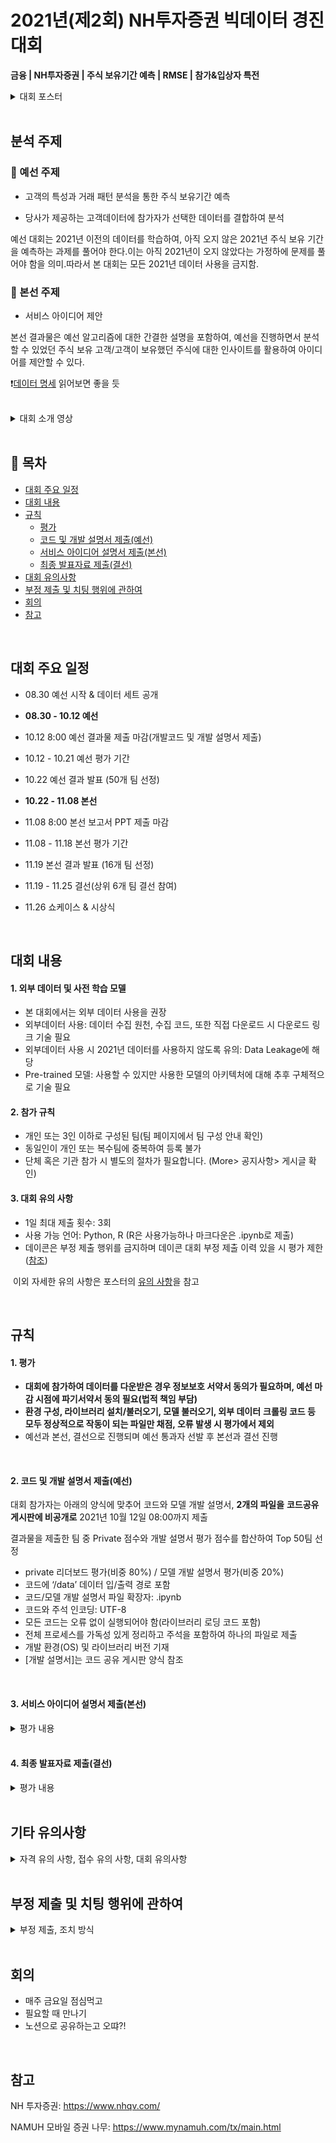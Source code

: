 

# 2021년(제2회) NH투자증권 빅데이터 경진대회

**금융 | NH투자증권 | 주식 보유기간 예측 | RMSE | 참가&입상자 특전**
<details>
<summary>대회 포스터</summary>
<div markdown="1">


![image](https://user-images.githubusercontent.com/53163222/132448604-5f25a09a-7e97-4471-ac66-5b35d5821db3.png)

</div>
</details>

<br>

## 분석 주제

### :large_orange_diamond:  예선 주제

- 고객의 특성과 거래 패턴 분석을 통한 주식 보유기간 예측

- 당사가 제공하는 고객데이터에 참가자가 선택한 데이터를 결합하여 분석

예선 대회는 2021년 이전의 데이터를 학습하여, 아직 오지 않은 2021년 주식 보유 기간을 예측하는 과제를 풀어야 한다.이는 아직 2021년이 오지 않았다는 가정하에 문제를 풀어야 함을 의미.따라서 본 대회는 모든 2021년 데이터 사용을 금지함.

### :large_orange_diamond:  본선 주제

- 서비스 아이디어 제안

본선 결과물은 예선 알고리즘에 대한 간결한 설명을 포함하여, 예선을 진행하면서 분석할 수 있었던 주식 보유 고객/고객이 보유했던 주식에 대한 인사이트를 활용하여 아이디어를 제안할 수 있다.

❗[데이터 명세](https://dacon.io/competitions/official/235798/talkboard/404251?page=1&dtype=recent) 읽어보면 좋을 듯


<br>

<details>
<summary>대회 소개 영상</summary>
<div markdown="1">


[데이콘 대회 소개 영상](https://dacon.io/competitions/official/235798/talkboard/404252?page=1&dtype=recent)


[NH 투자증권 대회소개 영상](https://youtu.be/YGlpr7Ex68g)

내용 요약 

> 데이터, 문화가 되다. 투자는 선택이 아니라 새로운 문화로 자리 잡았다.<br>
>
> 2020년 말 기준 국내주식 개인투자자는 914만 명으로  2019년 614만 명 대비 300만 명이 증가했다. 이에 따라 개인투자자 주식 잔고도 2019년 419조 원에서 2020년 662조원으로 증가했다.<br>
>
> 그렇다면 거래 데이터는 어디에 쌓이고 있을까?
>
> NH투자증권은 207만 명(2021년 6월 기준)의 국내주식 보유고객이 있고, 월 평균 거래 데이터는 1억 7백만 건(2021년 기준)이다. NH투자증권은 모든 데이터를 당사의 빅데이터 플랫폼DAP에 쌓고 실시간으로분석함으로써 고객들에게 맞춤형 상품과 서비스를 제공하고있다.
>
> 금융데이터를 직접 다룰 기회! ...
> 증권 실무 데이터 핸들링 실제 경험 기회, 각종 혜택 있음
>

</div>
</details>


<br>

## :memo: 목차<br>

- [대회 주요 일정](#대회-주요-일정)
- [대회 내용](#대회_내용)
- [규칙](#규칙)
  - [평가](#1._평가)
  - [코드 및 개발 설명서 제출(예선)](#2._코드_및_개발_설명서_제출(예선))
  - [서비스 아이디어 설명서 제출(본선)](#3._서비스_아이디어_설명서_제출(본선))
  - [최종 발표자료 제출(결선)](#4._최종_발표자료_제출(결선))
- [대회 유의사항](#대회_유의사항)
- [부정 제출 및 치팅 행위에 관하여](#부정_제출_및_치팅_행위에_관하여)
- [회의](#회의)
- [참고](#참고)

<br>

## 대회 주요 일정

- 08.30              예선 시작 & 데이터 세트 공개

- **08.30 - 10.12 예선** 

- 10.12   8:00    예선 결과물 제출 마감(개발코드 및 개발 설명서 제출)
- 10.12 - 10.21 예선 평가 기간
- 10.22              예선 결과 발표 (50개 팀 선정)
- **10.22 - 11.08 본선**
- 11.08   8:00   본선 보고서 PPT 제출 마감
- 11.08 - 11.18 본선 평가 기간
- 11.19              본선 결과 발표 (16개 팀 선정)
- 11.19 - 11.25 결선(상위 6개 팀 결선 참여)
- 11.26              쇼케이스 & 시상식



<br>

## 대회 내용

#### 1. 외부 데이터 및 사전 학습 모델

- 본 대회에서는 외부 데이터 사용을 권장
- 외부데이터 사용: 데이터 수집 원천, 수집 코드, 또한 직접 다운로드 시 다운로드 링크 기술 필요
- 외부데이터 사용 시 2021년 데이터를 사용하지 않도록 유의: Data Leakage에 해당
- Pre-trained 모델: 사용할 수 있지만 사용한 모델의 아키텍처에 대해 추후 구체적으로 기술 필요




#### 2. 참가 규칙

- 개인 또는 3인 이하로 구성된 팀(팀 페이지에서 팀 구성 안내 확인)
- 동일인이 개인 또는 복수팀에 중복하여 등록 불가
- 단체 혹은 기관 참가 시 별도의 절차가 필요합니다. (More> 공지사항> 게시글 확인)




#### 3. 대회 유의 사항

- 1일 최대 제출 횟수: 3회
- 사용 가능 언어: Python, R (R은 사용가능하나 마크다운은 .ipynb로 제출)
- 데이콘은 부정 제출 행위를 금지하며 데이콘 대회 부정 제출 이력 있을 시 평가 제한 
  ​          ([참조](https://dacon.io/competitions/official/235798/talkboard/404139?dtype=recent&page=1))

​	이외 자세한 유의 사항은 포스터의 [유의 사항](https://dacon.io/competitions/official/235798/talkboard/404106?dtype=recent&page=1)을 참고
​	 


<br>

## 규칙

#### 1. 평가

- **대회에 참가하여 데이터를 다운받은 경우 정보보호 서약서 동의가 필요하며, 예선 마감 시점에 파기서약서 동의 필요(법적 책임 부담)**
- **환경 구성, 라이브러리 설치/불러오기, 모델 불러오기, 외부 데이터** **크롤링 코드 등** **모두 정상적으로 작동이 되는 파일만 채점, 오류 발생 시 평가에서 제외**
- 예선과 본선, 결선으로 진행되며 예선 통과자 선발 후 본선과 결선 진행


<br>

#### 2. 코드 및 개발 설명서 제출(예선)

대회 참가자는 아래의 양식에 맞추어 코드와 모델 개발 설명서, **2개의 파일을** **코드공유 게시판에 비공개로** 2021년 10월 12일 08:00까지 제출

결과물을 제출한 팀 중 Private 점수와 개발 설명서 평가 점수를 합산하여 Top 50팀 선정

- private 리더보드 평가(비중 80%) / 모델 개발 설명서 평가(비중 20%)
- 코드에 ‘/data’ 데이터 입/출력 경로 포함
- 코드/모델 개발 설명서 파일 확장자: .ipynb
- 코드와 주석 인코딩: UTF-8
- 모든 코드는 오류 없이 실행되어야 함(라이브러리 로딩 코드 포함)
- 전체 프로세스를 가독성 있게 정리하고 주석을 포함하여 하나의 파일로 제출
- 개발 환경(OS) 및 라이브러리 버전 기재
- [개발 설명서]는 코드 공유 게시판 양식 참조

<br>

#### 3. 서비스 아이디어 설명서 제출(본선)

<details>
<summary>평가 내용</summary>
<div markdown="1">

예선 평가 종료 후 본선 진출자는 서비스 아이디어 제안서(ppt)를 2021년 11월 08일 08:00까지 제출

예선을 통과한 50팀 중 아래의 평가지표를 통해 Top 16팀 선정



[서비스 제안 평가]

A. 창의성(25%): 아이디어, 차별성, 참신성

B. 과정성(25%): 결과 도출까지의 논리성

C. 적합성(25%): 구현 알고리즘/결과에 대한 해석

D. 정확성(25%, 정량): 알고리즘 오차 점수

</div>
</details>
<br>

#### 4. 최종 발표자료 제출(결선)

<details>
<summary>평가 내용</summary>
<div markdown="1">

본선 평가 종료 후 결선 진출자(Top 6팀)는 최종 발표자료(ppt)를 결선기간 내에 제출

[결선(쇼케이스) 평가 항목 상세]

A. 아이디어 실현 가능성(30%)

- 아이디어가 실제 실현 가능성이 있는가
- 아이디어가 비즈니스적 임팩트를 기대할 수 있는가

B. 논리적 일관성(30%)

- 아이디어 전개 과정에서 탄탄한 자료로 이어져 있는가
- 근거 있는 자료를 제시하고 적합하게 사용되었는가

C. 내용의 창의성(20%)

- 주제에 대한 독특한 아이디어와 창의적인 관점이 제시되어 있는가
- 새로운 발상, 독특한 콘셉트 요소가 있는가

D. 자료의 완결성(10%)

- 보고서가 성의 있고 짜임새 있게 구성되어 있는가
- 참가자의 노력이 잘 드러나는가

E. 발표 능력(10%)

- 발표가 자신감 있고 자연스러운가
- Q&A에 대한 대응이 매끄럽고, 논리적으로 문제가 없는가

</div>
</details>
<br>



## 기타 유의사항

<details>
<summary>자격 유의 사항, 접수 유의 사항, 대회 유의사항</summary>
<div markdown="1">

####  - 자격 유의 사항

-  **21년 08월 23일 기준 대학생 및 대학원 재학생만 참가 가능**
-  대학생: 고등교육법 제2조제1호에서 제6호에 해당하는 학교 (대학, 산업대학, 교육대학, 전문대학, 방송대학, 통신대학, 방송통신대학, 사이버대학, 기술대학)에 2021.08.23. 기준 재학 중인 자
-  대학원생: 고등교육법 제29조에 따른 대학원 (고등교육법 제30조에 따른 대학원 대학이 두는 대학원 포함)에 2021.08.23. 기준 재학 중인 자
-  재학생은 재학증명서, 졸업예정증명서 등 졸업 이전에 발급 가능한 문서를 제출할 수 있는 학생을 모두 포함합니다.
-   참가 신청 이후 졸업시에도 수상 자격을 인정합니다.
-   대학, 대학원에 재학 중이나, 직장인(급여소득자)은 참가대상에서 제외합니다.


#### - 접수 유의 사항

- 대회 참여는 당사 홈페이지를 통해 접수 가능하며 심사결과 안내 및 수상을 위해 연락처를 정확히 기입하여 주시기 바랍니다.
- 대회 참가 신청시, 개인정보 수집, 이용에 대한 동의여부를 작성해 주시고, 미동의시 공모전 접수가 거부됩니다.

#### - 대회 유의 사항

- 경진대회와 관련된 모든 사항은 주관사의 의사결정에 따라 변경될 수 있으며, 변경사항은 공지사항을 통해 공지합니다.
- 제출한 결과물과 수상작에 대한 저작권은 참가자 본인에게 있으며, 본 경진대회의 취지, 목적 달성 및 홍보를 위해 공개될 수 있고, 필요시 제출 결과물에 관한 저작권을 양수하거나 이용 허락을 받을 수 있습니다. 이 경우에는 저작자와 별도로 약정을 체결하도록 합니다.
- 제공되는 데이터는 대회 진행을 위한 목적에 한해 사용할 수 있으며, 기타 목적으로 활용이 불가하며 대회 종료 후 파기하여야 함
- 제3자의 저작권, 특허권, 초상권 등의 모든 지식재산권 및 정보의 무단 사용 등으로 발생하는 법적 문제에 대한 책임은 참가자에게 있으며 추후 문제 발생 시 수상 취소 및 상금 회수, 이후 NH투자증권 경진대회 참여를 제한합니다.
- 참가 자격 대상이 아닌 경우 수상에서 제외됩니다.
- 상금의 제세공과금(22%)은 수상자 부담으로, 제세공과금을 제외한 상금을 수상자 명의의 NH투자증권 계좌로 입금됩니다. (팀인 경우, 팀장계좌)
- 대회기간 종료 후 쇼케이스(시상식) 참석대상자는 쇼케이스(시상식)에 반드시 참석해야 합니다. 단, 주관사에서 인정하는 불가피한 사정이 있는 경우 주관사와의 사전 협의에 의해 수상자가 지정한 대리인이 참석할 수 있습니다.
- 코로나19 상황에 따라 쇼케이스 추진 방식은 변경될 수 있으며, 이는 사전에 공지하여 안내하도록 합니다.
- 세부 심사 과정은 공개되지 않으며, 심사 항목 및 배점 등은 일부 변경될 수 있습니다.
- 대회 문제와 심사기준에 부합되는 결과물이 없을 경우, 해당 부분의 수상자를 선정하지 않을 수도 있습니다.

#### - 투자 유의 사항

- 투자자는 금융투자상품에 대하여 금융상품판매업자로부터 충분한 설명을 받을 권리가 있으며, 투자전 상품설명서 및 약관을 반드시 읽어보시기 바랍니다.
- 금융투자상품은 예금자보호법에 따라 예금보험공사가 보호하지 않습니다.
- 금융투자상품은 투자원금의 손실이 발생할 수 있으며, 그 손실은 투자자에게 귀속됩니다.
- 국내주식 매매수수료 약0.084%~0.499%(온라인 매매 기준, 거래금액별/채널별 상이), 비대면계좌 0.01%(모바일증권 기준)발생하며 기타 수수료에 대한 상세내용은 홈페이지 등을 참고하시기 바랍니다.

</div>
</details>
<br>


## 부정 제출 및 치팅 행위에 관하여

<details>
<summary>부정 제출, 조치 방식</summary>
<div markdown="1">

#### 1. 부정 제출(행위) 

일반적인 대회 규정에 의해서 인간이 예측한 값, 검색 등을 통한 수기 작성 등의 제출, 다른 참가자들과 형평성에 어긋나는 (의도적인)참가 방식 등은 모두 부정 제출로 간주 됩니다. 이러한 행위들은 규정에 의해서 스폰서 및 스폰서로부터 권한을 위임 받은 데이콘이 판단하고 조치하게 됩니다. 


#### 2. 조치 방식https://dacon.io/competitions/official/235798/talkboard/404251?page=1&dtype=recent

우선 인간이 예측한 값, 수기 작성 여부 및 접속 이력 체크 등은 대회 진행 기간 중 꾸준히 이뤄지고 있습니다.

또한 해당 패턴을 관찰하고 추후 기획 및 추가 개발 고려 사항에 반영하고 있습니다. 

잠재적인 후보군이 될 경우 데이콘에서 보다 면밀하게 관찰하고 검토하고 있습니다. 

대회 중이더라도 의문이 드는 참가자의 소스코드를 요청하여 받고 검증이 되지 않는다면 후보군에서 제외하게 됩니다.

최종적으로는 우승 후보자의 소스코드를 데이콘 및 평가자가 직접 받아서 대회 명세 및 준수사항을 모두 지켰는지, 분석 절차상 문제는 없는지, 분석 절차의 완결성은 얼마나 되는지 등에 대해서 평가를 진행하게 됩니다.

이 과정들을 통해서 부정행위자 및 미완결 코드 제출자는 실격처리 및 최종적인 랭킹에서 순위 변동 혹은 제외가 됩니다. 

당연히 데이터 경진대회 우승 이력도 인정되지 않고 활용할 수 없게 되니 선의의 참가자분들께서는 부정 제출 및 부정 행위에 의한 피해는 크게 염려하지 않으셔도 됩니다. 


데이콘에서 대회의 신뢰성과 공정성에 특별히 주안점을 두고 대회를 운영하고 있으니 모두 좋은 분석과 향상된 모델 생성에 주력하시고 대회를 편하게 즐기셨으면 하는 바람입니다. 

</div>
</details>


<br>

## 회의

- 매주 금요일 점심먹고
- 필요할 때 만나기
- 노션으로 공유하는고 오땨?!

<br>

## 참고

NH 투자증권: https://www.nhqv.com/

NAMUH 모바일 증권 나무: https://www.mynamuh.com/tx/main.html
